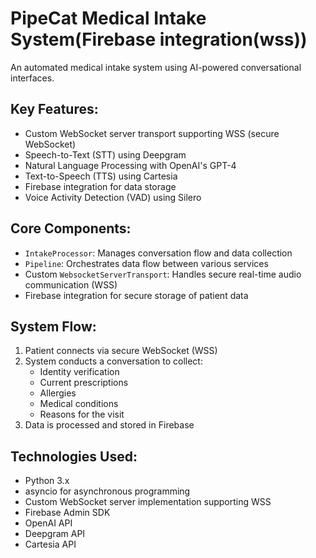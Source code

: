 # PipeCat Medical Intake System(Firebase integration(wss))

An automated medical intake system using AI-powered conversational interfaces.

## Key Features:
- Custom WebSocket server transport supporting WSS (secure WebSocket)
- Speech-to-Text (STT) using Deepgram
- Natural Language Processing with OpenAI's GPT-4
- Text-to-Speech (TTS) using Cartesia
- Firebase integration for data storage
- Voice Activity Detection (VAD) using Silero

## Core Components:
- `IntakeProcessor`: Manages conversation flow and data collection
- `Pipeline`: Orchestrates data flow between various services
- Custom `WebsocketServerTransport`: Handles secure real-time audio communication (WSS)
- Firebase integration for secure storage of patient data

## System Flow:
1. Patient connects via secure WebSocket (WSS)
2. System conducts a conversation to collect:
   - Identity verification
   - Current prescriptions
   - Allergies
   - Medical conditions
   - Reasons for the visit
3. Data is processed and stored in Firebase

## Technologies Used:
- Python 3.x
- asyncio for asynchronous programming
- Custom WebSocket server implementation supporting WSS
- Firebase Admin SDK
- OpenAI API
- Deepgram API
- Cartesia API

